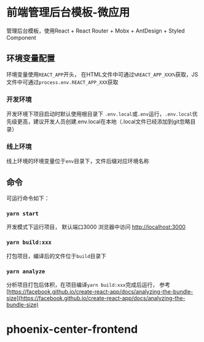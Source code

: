 # 前端管理后台模板-微应用

管理后台模板，使用React + React Router + Mobx + AntDesign + Styled Component

## 环境变量配置

环境变量使用`REACT_APP`开头， 在HTML文件中可通过`%REACT_APP_XXX%`获取，JS文件中可通过`process.env.REACT_APP_XXX`获取

### 开发环境

开发环境下项目启动时默认使用根目录下 `.env.local`或`.env`运行，`.env.local`优先级更高，建议开发人员创建.env.local在本地（.local文件已经添加到git忽略目录）

### 线上环境

线上环境的环境变量位于`env`目录下，文件后缀对应环境名称

## 命令

可运行命令如下：

### `yarn start`

开发模式下运行项目， 默认端口3000
浏览器中访问 [http://localhost:3000](http://localhost:3000)

### `yarn build:xxx`

打包项目，编译后的文件位于`build`目录下

### `yarn analyze`

分析项目打包后体积，在项目编译`yarn build:xxx`完成后运行， 参考[https://facebook.github.io/create-react-app/docs/analyzing-the-bundle-size](https://facebook.github.io/create-react-app/docs/analyzing-the-bundle-size)
# phoenix-center-frontend
